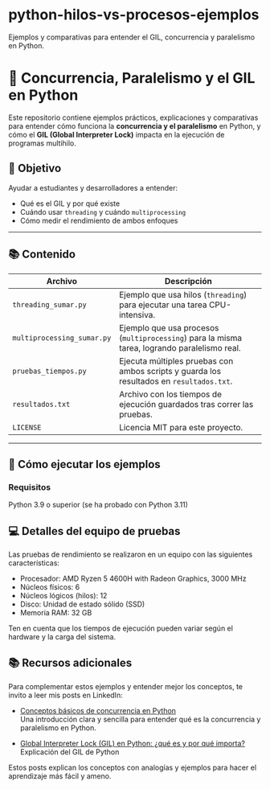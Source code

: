 # python-hilos-vs-procesos-ejemplos

Ejemplos y comparativas para entender el GIL, concurrencia y paralelismo en Python.

# 🐍 Concurrencia, Paralelismo y el GIL en Python

Este repositorio contiene ejemplos prácticos, explicaciones y comparativas para entender cómo funciona la **concurrencia y el paralelismo** en Python, y cómo el **GIL (Global Interpreter Lock)** impacta en la ejecución de programas multihilo.

## 🎯 Objetivo

Ayudar a estudiantes y desarrolladores a entender:
- Qué es el GIL y por qué existe
- Cuándo usar `threading` y cuándo `multiprocessing`
- Cómo medir el rendimiento de ambos enfoques

---

## 📚 Contenido

| Archivo                  | Descripción                                                       |
|--------------------------|-------------------------------------------------------------------|
| `threading_sumar.py`     | Ejemplo que usa hilos (`threading`) para ejecutar una tarea CPU-intensiva. |
| `multiprocessing_sumar.py` | Ejemplo que usa procesos (`multiprocessing`) para la misma tarea, logrando paralelismo real. |
| `pruebas_tiempos.py`     | Ejecuta múltiples pruebas con ambos scripts y guarda los resultados en `resultados.txt`. |
| `resultados.txt`         | Archivo con los tiempos de ejecución guardados tras correr las pruebas. |
| `LICENSE`                | Licencia MIT para este proyecto.                                 |

---

## 🚀 Cómo ejecutar los ejemplos

### Requisitos
Python 3.9 o superior (se ha probado con Python 3.11)

## 💻 Detalles del equipo de pruebas

Las pruebas de rendimiento se realizaron en un equipo con las siguientes características:

- Procesador: AMD Ryzen 5 4600H with Radeon Graphics, 3000 MHz  
- Núcleos físicos: 6  
- Núcleos lógicos (hilos): 12  
- Disco: Unidad de estado sólido (SSD)  
- Memoria RAM: 32 GB  

Ten en cuenta que los tiempos de ejecución pueden variar según el hardware y la carga del sistema.

## 📚 Recursos adicionales

Para complementar estos ejemplos y entender mejor los conceptos, te invito a leer mis posts en LinkedIn:

- [Conceptos básicos de concurrencia en Python](https://www.linkedin.com/posts/luis-armando-escobar-macias_conceptos-b%C3%A1sicos-de-concurrencia-python-activity-7345287962625986560-seNb?utm_source=share&utm_medium=member_desktop&rcm=ACoAAFo-20EB4H4UhACd3la_z-EK0Vhy5f1Y6zE)  
    Una introducción clara y sencilla para entender qué es la concurrencia y paralelismo en Python.

- [Global Interpreter Lock (GIL) en Python: ¿qué es y por qué importa?](#)  
    Explicación del GIL de Python

Estos posts explican los conceptos con analogías y ejemplos para hacer el aprendizaje más fácil y ameno.